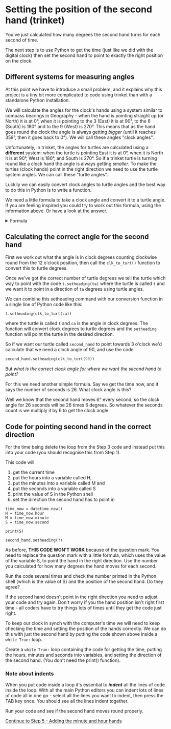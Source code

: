 # Setting the position of the second hand (trinket)

You've just calculated how many degrees the second hand turns for each second of time.

The next step is to use Python to get the time (just like we did with the digital clock) then set the second hand to point to exactly the right position on the clock.

## Different systems for measuring angles

At this point we have to introduce a small problem, and it explains why this project is a tiny bit more complicated to code using trinket than with a standalone Python installation.

We will calculate the angles for the clock's hands using a system similar to compass bearings in Geography - when the hand is pointing straight up (or North) it is at 0°, when it is pointing to the 3 (East) it is at 90°, to the 6 (South) is 180° and to the 9 (West) is 270°. This means that as the hand goes round the clock the angle is always getting *bigger* (until it reaches 359°, then it goes back to 0°). We will call these angles "clock angles".

Unfortunately, in trinket, the angles for turtles are calculated using a **different** system: when the turtle is pointing East it is at 0°, when it is North it is at 90°, West is 180°, and South is 270°. So if a trinket turtle is turning round like a clock hand the angle is always getting *smaller*. To make the turtles (clock hands) point in the right direction we need to use the turtle system angles. We can call these "turtle angles".

Luckily we can easily convert clock angles to turtle angles and the best way to do this in Python is to write a function.

We need a little formula to take a clock angle and convert it to a turtle angle. If you are feeling inspired you could try to work out this formula, using the information above. Or have a look at the answer.

<details><summary>Formula</summary>

The formula for taking a clock angle and converting it to a turtle angle is

```python
turtle_angle = 90 - clock_angle
```

Notice that this formula will sometimes give a negative answer. That's ok, because Python turtles don't mind if they are asked to point in a negative direction. A negative angle means you start at zero and go the opposite direction to normal. If you start at 0° and turn forwards by 90°, you can see that is exactly the same as starting at 0° and going in the opposite direction to -270°.

We can put this formula into a Python function like this:

```python
def clk_to_turt(ang):
    return 90 - ang
```

This function should be put into your code just *before* the ```while True:``` loop.

When we call this function we put a number of degrees inside the brackets - this will be the clock angle. The function then sends back the angle converted to a turtle angle.

</details>

## Calculating the correct angle for the second hand

First we work out what the angle is in clock degrees counting clockwise round from the 12 o'clock position, then call the ```clk_to_turt()``` function to convert this to turtle degrees.

Once we've got the correct number of turtle degrees we tell the turtle which way to point with the code ```t.setheading(ta)``` where the turtle is called ```t``` and we want it to point in a direction of ```ta``` degrees using turtle angles.

We can combine this setheading command with our conversion function in a single line of Python code like this:

```python
t.setheading(clk_to_turt(ca))
```

where the turtle is called ```t``` and ```ca``` is the angle in clock degrees. The function will convert clock degrees to turtle degrees and the ```setheading``` function will point the turtle in the desired direction.

So if we want our turtle called ```second_hand``` to point towards 3 o'clock we'd calculate that we need a clock angle of 90, and use the code

```python
second_hand.setheading(clk_to_turt(90))
```

But *what is the correct clock angle for where we want the second hand to point?*

For this we need another simple formula. Say we get the time now, and it says the number of seconds is 26. What clock angle is this?

Well we know that the second hand moves 6° every second, so the clock angle for 26 seconds will be 26 times 6 degrees. So whatever the seconds count is we multiply it by 6 to get the clock angle.

## Code for pointing second hand in the correct direction

For the time being delete the loop from the Step 3 code and instead put this into your code (you should recognise this from Step 1).

This code will

1. get the current time
2. put the hours into a variable called H, 
3. put the minutes into a variable called M and 
4. put the seconds into a variable called S
5. print the value of S in the Python shell 
6. set the direction the second hand has to point in


```
time_now = datetime.now()
H = time_now.hour
M = time_now.minute
S = time_now.second

print(S)

second_hand.setheading(?)
```
As before, **THIS CODE WON'T WORK** because of the question mark. You need to replace the question mark with a little formula, which uses the value of the variable S, to point the hand in the right direction. Use the number you calculated for how many degrees the hand moves for each second.

Run the code several times and check the number printed in the Python shell (which is the value of S) and the position of the second hand. Do they agree?

If the second hand doesn't point in the right direction you need to adjust your code and try again. Don't worry if you the hand position isn't right first time - all coders have to try things lots of times until they get the code just right.

To keep our clock in synch with the computer's time we will need to keep checking the time and setting the position of the hands correctly. We can do this with just the second hand by putting the code shown above inside a ```while True:``` loop.

Create a ```while True:``` loop containing the code for getting the time, putting the hours, minutes and seconds into variables, and setting the direction of the second hand. (You don't need the print() function).

### Note about indents
When you put code inside a loop it's essential to **_indent_** all the lines of code inside the loop. With all the main Python editors you can indent lots of lines of code all in one go - select all the lines you want to indent, then press the TAB key once. You should see all the lines indent together.

Run your code and see if the second hand moves round properly.

[Continue to Step 5 - Adding the minute and hour hands](../Step5-Adding-minute-and-hour-hands/README_trinket.md)


